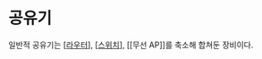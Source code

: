 # 공유기

일반적 공유기는 [[라우터]], [[스위치]], [[무선 AP]]를 축소해 합쳐둔 장비이다.

[//begin]: # "Autogenerated link references for markdown compatibility"
[라우터]: 라우터 "라우터"
[스위치]: 스위치 "스위치"
[//end]: # "Autogenerated link references"